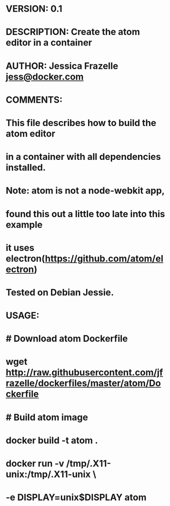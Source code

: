 # VERSION:		  0.1
# DESCRIPTION:	  Create the atom editor in a container
# AUTHOR:		  Jessica Frazelle <jess@docker.com>
# COMMENTS:
#	This file describes how to build the atom editor
#	in a container with all dependencies installed.
#	Note: atom is not a node-webkit app,
#	found this out a little too late into this example
#	it uses electron(https://github.com/atom/electron)
#	Tested on Debian Jessie.
# USAGE:
#	# Download atom Dockerfile
#	wget http://raw.githubusercontent.com/jfrazelle/dockerfiles/master/atom/Dockerfile
#
#	# Build atom image
#	docker build -t atom .
#
#	docker run -v /tmp/.X11-unix:/tmp/.X11-unix \
#		-e DISPLAY=unix$DISPLAY atom
